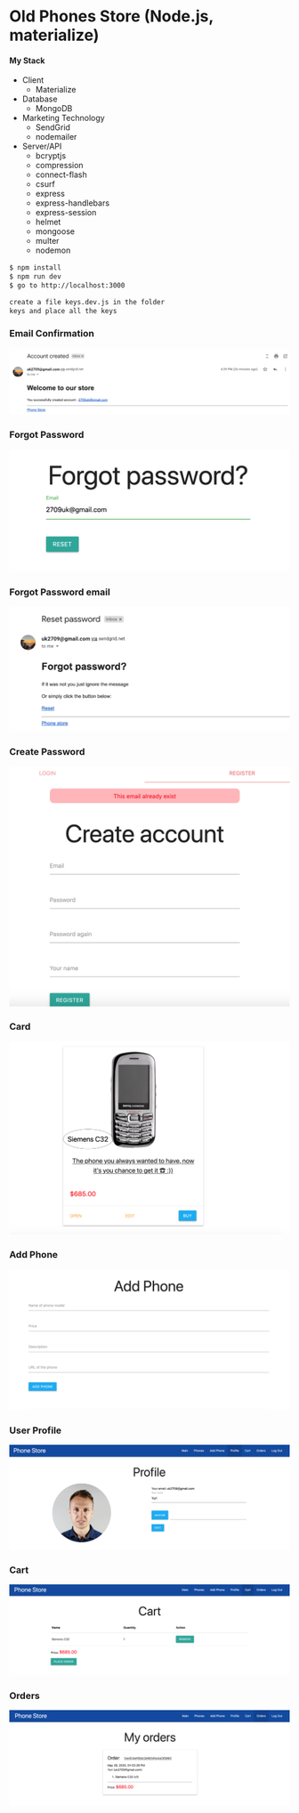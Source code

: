 # Old Phones Store (Node.js, materialize)

#### My Stack

- Client
  - Materialize
- Database
  - MongoDB
- Marketing Technology
  - SendGrid
  - nodemailer
- Server/API
  - bcryptjs
  - compression
  - connect-flash
  - csurf
  - express
  - express-handlebars
  - express-session
  - helmet
  - mongoose
  - multer
  - nodemon
  
 ```shell
$ npm install
$ npm run dev
$ go to http://localhost:3000

```

```
create a file keys.dev.js in the folder 
keys and place all the keys

```
  
 ### Email Confirmation
 ![](https://github.com/YKalashnikov/old-phone-store/blob/master/images/Screen%20Shot%202020-05-28%20at%204.55.36%20PM.png)

 ### Forgot Password
 ![](https://github.com/YKalashnikov/old-phone-store/blob/master/images/Screen%20Shot%202020-05-28%20at%204.56.00%20PM.png)
 
 ### Forgot Password email
 ![](https://github.com/YKalashnikov/old-phone-store/blob/master/images/Screen%20Shot%202020-05-28%20at%204.56.14%20PM.png)
 
  ### Create Password
 ![](https://github.com/YKalashnikov/old-phone-store/blob/master/images/Screen%20Shot%202020-05-28%20at%204.57.53%20PM.png)
 
   ### Card
 ![](https://github.com/YKalashnikov/old-phone-store/blob/master/images/Screen%20Shot%202020-05-28%20at%204.58.17%20PM.png)

### Add Phone
 ![](https://github.com/YKalashnikov/old-phone-store/blob/master/images/Screen%20Shot%202020-05-28%20at%204.58.26%20PM.png)
 
 ### User Profile
 ![](https://github.com/YKalashnikov/old-phone-store/blob/master/images/Screen%20Shot%202020-05-28%20at%204.58.37%20PM.png)

 ### Cart
 ![](https://github.com/YKalashnikov/old-phone-store/blob/master/images/Screen%20Shot%202020-05-28%20at%204.58.52%20PM.png)
 
  ### Orders
 ![](https://github.com/YKalashnikov/old-phone-store/blob/master/images/Screen%20Shot%202020-05-28%20at%204.59.02%20PM.png)
